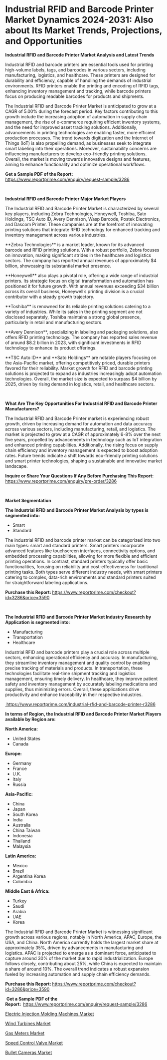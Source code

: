 <p><h1>Industrial RFID and Barcode Printer Market Dynamics 2024-2031: Also about Its Market Trends, Projections, and Opportunities</h1></p><p><strong>Industrial RFID and Barcode Printer Market Analysis and Latest Trends</strong></p>
<p><p>Industrial RFID and barcode printers are essential tools used for printing high-volume labels, tags, and barcodes in various sectors, including manufacturing, logistics, and healthcare. These printers are designed for durability and efficiency, capable of handling the demands of industrial environments. RFID printers enable the printing and encoding of RFID tags, enhancing inventory management and tracking, while barcode printers focus on producing readable barcodes for products and shipments.</p><p>The Industrial RFID and Barcode Printer Market is anticipated to grow at a CAGR of 5.00% during the forecast period. Key factors contributing to this growth include the increasing adoption of automation in supply chain management, the rise of e-commerce requiring efficient inventory systems, and the need for improved asset tracking solutions. Additionally, advancements in printing technologies are enabling faster, more efficient production processes. The trend towards digitization and the Internet of Things (IoT) is also propelling demand, as businesses seek to integrate smart labeling into their operations. Moreover, sustainability concerns are influencing manufacturers to develop eco-friendly printing solutions. Overall, the market is moving towards innovative designs and features, aiming to enhance functionality and optimize operational workflows.</p></p>
<p><strong>Get a Sample PDF of the Report:&nbsp;</strong> <a href="https://www.reportprime.com/enquiry/request-sample/3286">https://www.reportprime.com/enquiry/request-sample/3286</a></p>
<p>&nbsp;</p>
<p><strong>Industrial RFID and Barcode Printer Major Market Players</strong></p>
<p><p>The Industrial RFID and Barcode Printer Market is characterized by several key players, including Zebra Technologies, Honeywell, Toshiba, Sato Holdings, TSC Auto ID, Avery Dennison, Wasp Barcode, Postek Electronics, and Dascom Printer. These companies are at the forefront of innovating printing solutions that integrate RFID technology for enhanced tracking and inventory management across various industries.</p><p>**Zebra Technologies** is a market leader, known for its advanced barcode and RFID printing solutions. With a robust portfolio, Zebra focuses on innovation, making significant strides in the healthcare and logistics sectors. The company has reported annual revenues of approximately $4 billion, showcasing its substantial market presence.</p><p>**Honeywell** also plays a pivotal role, offering a wide range of industrial printers. Its strategic focus on digital transformation and automation has positioned it for future growth. With annual revenues exceeding $34 billion across its overall business, Honeywell’s printing division is a crucial contributor with a steady growth trajectory.</p><p>**Toshiba** is renowned for its reliable printing solutions catering to a variety of industries. While its sales in the printing segment are not disclosed separately, Toshiba maintains a strong global presence, particularly in retail and manufacturing sectors.</p><p>**Avery Dennison**, specializing in labeling and packaging solutions, also offers RFID printing technology. The company has reported sales revenue of around $8.2 billion in 2023, with significant investments in RFID technology to enhance its product offerings.</p><p>**TSC Auto ID** and **Sato Holdings** are notable players focusing on the Asia-Pacific market, offering competitively priced, durable printers favored for their reliability. Market growth for RFID and barcode printing solutions is projected to expand as industries increasingly adopt automation technologies. Overall, the market size is expected to surpass $4 billion by 2025, driven by rising demand in logistics, retail, and healthcare sectors.</p></p>
<p>&nbsp;</p>
<p><strong>What Are The Key Opportunities For Industrial RFID and Barcode Printer Manufacturers?</strong></p>
<p><p>The Industrial RFID and Barcode Printer market is experiencing robust growth, driven by increasing demand for automation and data accuracy across various sectors, including manufacturing, retail, and logistics. The market is projected to grow at a CAGR of approximately 6-8% over the next five years, propelled by advancements in technology such as IoT integration and enhanced printing capabilities. Additionally, the rising focus on supply chain efficiency and inventory management is expected to boost adoption rates. Future trends indicate a shift towards eco-friendly printing solutions and smart printer technologies, shaping a sustainable and innovative market landscape.</p></p>
<p><strong>Inquire or Share Your Questions If Any Before Purchasing This Report:</strong> <a href="https://www.reportprime.com/enquiry/pre-order/3286">https://www.reportprime.com/enquiry/pre-order/3286</a></p>
<p>&nbsp;</p>
<p><strong>Market Segmentation</strong></p>
<p><strong>The Industrial RFID and Barcode Printer Market Analysis by types is segmented into:</strong></p>
<p><ul><li>Smart</li><li>Standard</li></ul></p>
<p><p>The industrial RFID and barcode printer market can be categorized into two main types: smart and standard printers. Smart printers incorporate advanced features like touchscreen interfaces, connectivity options, and embedded processing capabilities, allowing for more flexible and efficient printing operations. In contrast, standard printers typically offer basic functionalities, focusing on reliability and cost-effectiveness for traditional printing tasks. Both types serve different industry needs, with smart printers catering to complex, data-rich environments and standard printers suited for straightforward labeling applications.</p></p>
<p><strong>Purchase this Report:&nbsp;</strong><a href="https://www.reportprime.com/checkout?id=3286&price=3590">https://www.reportprime.com/checkout?id=3286&price=3590</a></p>
<p>&nbsp;</p>
<p><strong>The Industrial RFID and Barcode Printer Market Industry Research by Application is segmented into:</strong></p>
<p><ul><li>Manufacturing</li><li>Transportation</li><li>Healthcare</li></ul></p>
<p><p>Industrial RFID and barcode printers play a crucial role across multiple sectors, enhancing operational efficiency and accuracy. In manufacturing, they streamline inventory management and quality control by enabling precise tracking of materials and products. In transportation, these technologies facilitate real-time shipment tracking and logistics management, ensuring timely delivery. In healthcare, they improve patient safety and inventory management by accurately labeling medications and supplies, thus minimizing errors. Overall, these applications drive productivity and enhance traceability in their respective industries.</p></p>
<p><a href="https://www.reportprime.com/industrial-rfid-and-barcode-printer-r3286">&nbsp;https://www.reportprime.com/industrial-rfid-and-barcode-printer-r3286</a></p>
<p><strong>In terms of Region, the Industrial RFID and Barcode Printer Market Players available by Region are:</strong></p>
<p>
    <p> <strong> North America: </strong>
        <ul>
            <li>United States</li>
            <li>Canada</li>
        </ul>
        </p> 
    <p> <strong> Europe: </strong>
        <ul>
            <li>Germany</li>
            <li>France</li>
            <li>U.K.</li>
            <li>Italy</li>
            <li>Russia</li>
        </ul>
        </p> 
    <p> <strong> Asia-Pacific: </strong>
        <ul>
            <li>China</li>
            <li>Japan</li>
            <li>South Korea</li>
            <li>India</li>
            <li>Australia</li>
            <li>China Taiwan</li>
            <li>Indonesia</li>
            <li>Thailand</li>
            <li>Malaysia</li>
        </ul>
        </p> 
    <p> <strong> Latin America: </strong>
        <ul>
            <li>Mexico</li>
            <li>Brazil</li>
            <li>Argentina Korea</li>
            <li>Colombia</li>
        </ul>
        </p> 
    <p> <strong> Middle East & Africa: </strong>
        <ul>
            <li>Turkey</li>
            <li>Saudi</li>
            <li>Arabia</li>
            <li>UAE</li>
            <li>Korea</li>
        </ul>
    </p>
    </p>
<p><p>The Industrial RFID and Barcode Printer Market is witnessing significant growth across various regions, notably in North America, APAC, Europe, the USA, and China. North America currently holds the largest market share at approximately 35%, driven by advancements in manufacturing and logistics. APAC is projected to emerge as a dominant force, anticipated to capture around 30% of the market due to rapid industrialization. Europe follows closely, contributing about 25%, while China is expected to maintain a share of around 10%. The overall trend indicates a robust expansion fueled by increasing automation and supply chain efficiency demands.</p></p>
<p><strong>Purchase this Report: </strong><a href="https://www.reportprime.com/checkout?id=3286&price=3590">https://www.reportprime.com/checkout?id=3286&price=3590</a></p>
<p>&nbsp;<strong>Get a Sample PDF of the Report:&nbsp;&nbsp;</strong><a href="https://www.reportprime.com/enquiry/request-sample/3286">https://www.reportprime.com/enquiry/request-sample/3286</a></p>
<p><strong></strong></p>
<p><p><a href="https://www.linkedin.com/pulse/market-forecast-global-electric-injection-molding-machines-ho2yf?trackingId=lIl%2FhgbcQ%2BynxoqKVEon6A%3D%3D">Electric Injection Molding Machines Market</a></p><p><a href="https://issuu.com/reportprime-2/docs/wind-turbines-market-size-2030.pptx_cf9ca1ed5182a9">Wind Turbines Market</a></p><p><a href="https://issuu.com/reportprime-2/docs/gas-meters-market-size-2030.pptx_bd5a1f72db6f49">Gas Meters Market</a></p><p><a href="https://www.linkedin.com/pulse/analyzing-speed-control-valve-market-dynamics-growth-drivers-cpblf?trackingId=qKQcieI%2FRkKFVvVJ0LxYzQ%3D%3D">Speed Control Valve Market</a></p><p><a href="https://www.linkedin.com/pulse/emerging-market-trends-regional-analysis-bullet-cameras-iohvf?trackingId=RKMrKj7rRVKXRcMY4lKgrQ%3D%3D">Bullet Cameras Market</a></p></p>